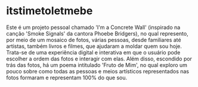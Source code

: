 ﻿# itstimetoletmebe

Este é um projeto pessoal chamado 'I'm a Concrete Wall' (inspirado na canção 'Smoke Signals' da cantora Phoebe Bridgers), no qual represento, por meio de um mosaico de fotos, várias pessoas, desde familiares até artistas, também livros e filmes, que ajudaram a moldar quem sou hoje. Trata-se de uma experiência digital e interativa em que o usuário pode escolher a ordem das fotos e interagir com elas. Além disso, escondido por trás das fotos, há um poema intitulado 'Fruto de Mim', no qual exploro um pouco sobre como todas as pessoas e meios artísticos representados nas fotos formaram e representam 100% do que sou.
